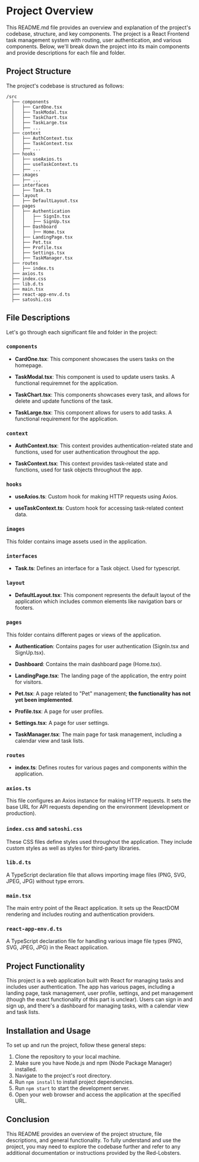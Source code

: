 # Project Overview

This README.md file provides an overview and explanation of the project's codebase, structure, and key components. The project is a React Frontend task management system with routing, user authentication, and various components. Below, we'll break down the project into its main components and provide descriptions for each file and folder.

## Project Structure

The project's codebase is structured as follows:

```
/src
  ├── components
  │   ├── CardOne.tsx
  │   ├── TaskModal.tsx
  │   ├── TaskChart.tsx
  │   ├── TaskLarge.tsx
  │   ├── ...
  ├── context
  │   ├── AuthContext.tsx
  │   ├── TaskContext.tsx
  │   ├── ...
  ├── hooks
  │   ├── useAxios.ts
  │   ├── useTaskContext.ts
  │   ├── ...
  ├── images
  │   ├── ...
  ├── interfaces
  │   ├── Task.ts
  ├── layout
  │   ├── DefaultLayout.tsx
  ├── pages
  │   ├── Authentication
  │   │   ├── SignIn.tsx
  │   │   ├── SignUp.tsx
  │   ├── Dashboard
  │   │   ├── Home.tsx
  │   ├── LandingPage.tsx
  │   ├── Pet.tsx
  │   ├── Profile.tsx
  │   ├── Settings.tsx
  │   ├── TaskManager.tsx
  ├── routes
  │   ├── index.ts
  ├── axios.ts
  ├── index.css
  ├── lib.d.ts
  ├── main.tsx
  ├── react-app-env.d.ts
  ├── satoshi.css
```

## File Descriptions

Let's go through each significant file and folder in the project:

### `components`

- **CardOne.tsx**: This component showcases the users tasks on the homepage.
  
- **TaskModal.tsx**: This component is used to update users tasks. A functional requiremnet for the application.
  
- **TaskChart.tsx**: This components showcases every task, and allows for delete and update functions of the task.
  
- **TaskLarge.tsx**: This component allows for users to add tasks. A functional requirement for the application.


### `context`

- **AuthContext.tsx**: This context provides authentication-related state and functions, used for user authentication throughout the app.

- **TaskContext.tsx**: This context provides task-related state and functions, used for task objects throughout the app.

### `hooks`

- **useAxios.ts**: Custom hook for making HTTP requests using Axios.

- **useTaskContext.ts**: Custom hook for accessing task-related context data.

### `images`

This folder contains image assets used in the application.

### `interfaces`

- **Task.ts**: Defines an interface for a Task object. Used for typescript.

### `layout`

- **DefaultLayout.tsx**: This component represents the default layout of the application which includes common elements like navigation bars or footers.

### `pages`

This folder contains different pages or views of the application.

- **Authentication**: Contains pages for user authentication (SignIn.tsx and SignUp.tsx).

- **Dashboard**: Contains the main dashboard page (Home.tsx).

- **LandingPage.tsx**: The landing page of the application, the entry point for visitors.

- **Pet.tsx**: A page related to "Pet" management; **the functionality has not yet been implemented**.

- **Profile.tsx**: A page for user profiles.

- **Settings.tsx**: A page for user settings.

- **TaskManager.tsx**: The main page for task management, including a calendar view and task lists.

### `routes`

- **index.ts**: Defines routes for various pages and components within the application.

### `axios.ts`

This file configures an Axios instance for making HTTP requests. It sets the base URL for API requests depending on the environment (development or production).

### `index.css` and `satoshi.css`

These CSS files define styles used throughout the application. They include custom styles as well as styles for third-party libraries.

### `lib.d.ts`

A TypeScript declaration file that allows importing image files (PNG, SVG, JPEG, JPG) without type errors.

### `main.tsx`

The main entry point of the React application. It sets up the ReactDOM rendering and includes routing and authentication providers.

### `react-app-env.d.ts`

A TypeScript declaration file for handling various image file types (PNG, SVG, JPEG, JPG) in the React application.

## Project Functionality

This project is a web application built with React for managing tasks and includes user authentication. The app has various pages, including a landing page, task management, user profile, settings, and pet management (though the exact functionality of this part is unclear). Users can sign in and sign up, and there's a dashboard for managing tasks, with a calendar view and task lists.

## Installation and Usage

To set up and run the project, follow these general steps:

1. Clone the repository to your local machine.
2. Make sure you have Node.js and npm (Node Package Manager) installed.
3. Navigate to the project's root directory.
4. Run `npm install` to install project dependencies.
5. Run `npm start` to start the development server.
6. Open your web browser and access the application at the specified URL.


## Conclusion

This README provides an overview of the project structure, file descriptions, and general functionality. To fully understand and use the project, you may need to explore the codebase further and refer to any additional documentation or instructions provided by the Red-Lobsters.
